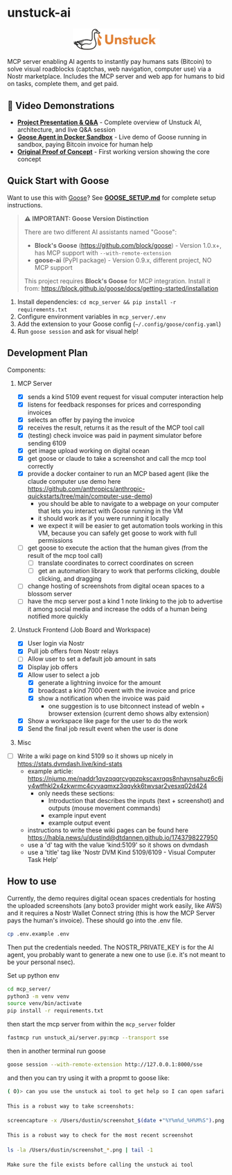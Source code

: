 # unstuck-ai

<div align="center">
  <img src="frontend/public/unstuckgoose.png" alt="Unstuck AI" width="200">
</div>

MCP server enabling AI agents to instantly pay humans sats (Bitcoin) to solve visual roadblocks (captchas, web navigation, computer use) via a Nostr marketplace. Includes the MCP server and web app for humans to bid on tasks, complete them, and get paid.

## 🎥 Video Demonstrations

- **[Project Presentation & Q&A](https://unstuck-goose.nyc3.cdn.digitaloceanspaces.com/demos/final_presentation_and_QnA.mp4)** - Complete overview of Unstuck AI, architecture, and live Q&A session
- **[Goose Agent in Docker Sandbox](https://unstuck-goose.nyc3.cdn.digitaloceanspaces.com/demos/demo_video_sandboxxed_goose_paying_invoice.mov)** - Live demo of Goose running in sandbox, paying Bitcoin invoice for human help
- **[Original Proof of Concept](https://unstuck-goose.nyc3.cdn.digitaloceanspaces.com/Screen%20Recording%202025-05-17%20at%204.52.34%E2%80%AFPM.MOV)** - First working version showing the core concept

## Quick Start with Goose

Want to use this with [Goose](https://github.com/block/goose)? See **[GOOSE_SETUP.md](GOOSE_SETUP.md)** for complete setup instructions.

> **⚠️ IMPORTANT: Goose Version Distinction**
> 
> There are two different AI assistants named "Goose":
> - **Block's Goose** (https://github.com/block/goose) - Version 1.0.x+, has MCP support with `--with-remote-extension`
> - **goose-ai** (PyPI package) - Version 0.9.x, different project, NO MCP support
> 
> This project requires **Block's Goose** for MCP integration. Install it from:
> https://block.github.io/goose/docs/getting-started/installation

1. Install dependencies: `cd mcp_server && pip install -r requirements.txt`
2. Configure environment variables in `mcp_server/.env`
3. Add the extension to your Goose config (`~/.config/goose/config.yaml`)
4. Run `goose session` and ask for visual help!

## Development Plan

Components:

1. MCP Server

    - [x] sends a kind 5109 event request for visual computer interaction help
    - [x] listens for feedback responses for prices and corresponding invoices
    - [x] selects an offer by paying the invoice
    - [x] receives the result, returns it as the result of the MCP tool call
    - [x] (testing) check invoice was paid in payment simulator before sending 6109
    - [x] get image upload working on digital ocean
    - [x] get goose or claude to take a screenshot and call the mcp tool correctly
    - [x] provide a docker container to run an MCP based agent (like the claude computer use demo here https://github.com/anthropics/anthropic-quickstarts/tree/main/computer-use-demo)
      - you should be able to navigate to a webpage on your computer that lets you interact with Goose running in the VM
      - it should work as if you were running it locally
      - we expect it will be easier to get automation tools working in this VM, because you can safely get goose to work with full permissions
    - [ ] get goose to execute the action that the human gives (from the result of the mcp tool call)
        - [ ] translate coordinates to correct coordinates on screen
        - [ ] get an automation library to work that performs clicking, double clicking, and dragging
    - [ ] change hosting of screenshots from digital ocean spaces to a blossom server
    - [ ] have the mcp server post a kind 1 note linking to the job to advertise it among social media and increase the odds of a human being notified more quickly

2. Unstuck Frontend (Job Board and Workspace)
    - [x] User login via Nostr
    - [x] Pull job offers from Nostr relays
    - [ ] Allow user to set a default job amount in sats
    - [x] Display job offers
    - [x] Allow user to select a job
        - [x] generate a lightning invoice for the amount
        - [x] broadcast a kind 7000 event with the invoice and price
        - [x] show a notification when the invoice was paid
            - one suggestion is to use bitconnect instead of webln + browser extension (current demo shows alby extension)
    - [x] Show a workspace like page for the user to do the work
    - [x] Send the final job result event when the user is done

3. Misc
  - [ ] Write a wiki page on kind 5109 so it shows up nicely in https://stats.dvmdash.live/kind-stats
    - example article: https://njump.me/naddr1qvzqqqrcvgpzpkscaxrqqs8nhaynsahuz6c6jy4wtfhkl2x4zkwrmc4cyvaqmxz3qqykk6twvsar2vesxq02d424
      - only needs these sections:
        - Introduction that describes the inputs (text + screenshot) and outputs (mouse movement commands)
        - example input event
        - example output event
    - instructions to write these wiki pages can be found here https://habla.news/u/dustind@dtdannen.github.io/1743798227950
    - use a 'd' tag with the value 'kind:5109' so it shows on dvmdash
    - use a 'title' tag like 'Nostr DVM Kind 5109/6109 - Visual Computer Task Help'


 
 ## How to use

Currently, the demo requires digital ocean spaces credentials for hosting the uploaded screenshots (any boto3 provider might work easily, like AWS) and it requires a Nostr Wallet Connect string (this is how the MCP Server pays the human's invoice). These should go into the .env file.

```bash
cp .env.example .env
```

Then put the credentials needed. The NOSTR_PRIVATE_KEY is for the AI agent, you probably want to generate a new one to use (i.e. it's not meant to be your personal nsec).

Set up python env

```bash
cd mcp_server/
python3 -m venv venv
source venv/bin/activate
pip install -r requirements.txt
```

then start the mcp server from within the `mcp_server` folder

 ```bash
 fastmcp run unstuck_ai/server.py:mcp --transport sse
 ```

 then in another terminal run goose

 ```bash
 goose session --with-remote-extension http://127.0.0.1:8000/sse
 ```

and then you can try using it with a propmt to goose like:

```bash
( O)> can you use the unstuck ai tool to get help so I can open safari on my machine? First take a screenshot of my screen, save it and print the file path, and then give that file path when you call the tool. There are lots of screenshots, so make sure you save the screenshot with a timestamp and record that timestamp so you use the right screenshot

This is a robust way to take screenshots:

screencapture -x /Users/dustin/screenshot_$(date +"%Y%m%d_%H%M%S").png

This is a robust way to check for the most recent screenshot

ls -la /Users/dustin/screenshot_*.png | tail -1

Make sure the file exists before calling the unstuck ai tool
```
